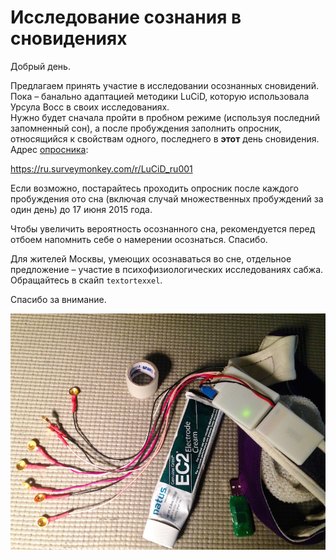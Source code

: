 # Исследование сознания в сновидениях

Добрый день. 

Предлагаем принять участие в исследовании осознанных сновидений. Пока – банально адаптацией методики LuCiD, которую использовала Урсула Восс в своих исследованиях.  
Нужно будет сначала пройти в пробном режиме (используя последний запомненный сон), а после пробуждения заполнить опросник, относящийся к свойствам одного, последнего в **этот** день сновидения. Адрес [опросника](https://ru.surveymonkey.com/r/LuCiD_ru001): 

https://ru.surveymonkey.com/r/LuCiD_ru001

Если возможно, постарайтесь проходить опросник после каждого пробуждения ото сна (включая случай множественных пробуждений за один день) до 17 июня 2015 года.

Чтобы увеличить вероятность осознанного сна, рекомендуется перед отбоем напомнить себе о намерении осознаться. Спасибо.

Для жителей Москвы, умеющих осознаваться во сне, отдельное предложение – участие в психофизиологических исследованиях сабжа. Обращайтесь в скайп `textortexxel`.

Спасибо за внимание.

![](/assets/illustrations/eeg_8channel.jpg)